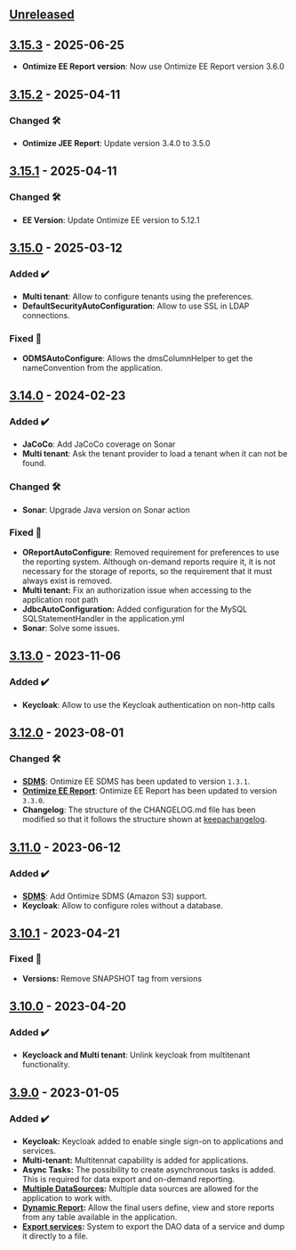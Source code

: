 <!-- ## [Unreleased] -->
<!-- ### Breaking changes ⚠ -->
<!-- ### Added ✔️-->
<!-- ### Changed 🛠️-->
<!-- ### Deprecated 🛑-->
<!-- ### Removed 🗑️-->
<!-- ### Fixed 🐛-->
<!-- ### Security 🛡️-->
<!-- Este fichero sigue el formato de https://keepachangelog.com -->


## [Unreleased]
## [3.15.3] - 2025-06-25
* **Ontimize EE Report version**: Now use Ontimize EE Report version 3.6.0
## [3.15.2] - 2025-04-11
### Changed 🛠️
* **Ontimize JEE Report**: Update version 3.4.0 to 3.5.0
## [3.15.1] - 2025-04-11
### Changed 🛠️
* **EE Version**: Update Ontimize EE version to 5.12.1
## [3.15.0] - 2025-03-12
### Added ✔️
* **Multi tenant**: Allow to configure tenants using the preferences.
* **DefaultSecurityAutoConfiguration**: Allow to use SSL in LDAP connections.
### Fixed 🐛
* **ODMSAutoConfigure**: Allows the dmsColumnHelper to get the nameConvention from the application.
## [3.14.0] - 2024-02-23
### Added ✔️
* **JaCoCo**: Add JaCoCo coverage on Sonar
* **Multi tenant**: Ask the tenant provider to load a tenant when it can not be found.
### Changed 🛠️
* **Sonar**: Upgrade Java version on Sonar action
### Fixed 🐛
* **OReportAutoConfigure**: Removed requirement for preferences to use the reporting system. Although on-demand reports require it, it is not necessary for the storage of reports, so the requirement that it must always exist is removed.
* **Multi tenant:** Fix an authorization issue when accessing to the application root path
* **JdbcAutoConfiguration:** Added configuration for the MySQL SQLStatementHandler in the application.yml
* **Sonar**: Solve some issues.
## [3.13.0] - 2023-11-06
### Added ✔️
* **Keycloak**: Allow to use the Keycloak authentication on non-http calls
## [3.12.0] - 2023-08-01
### Changed 🛠️
* **[SDMS](https://github.com/ontimize/ontimize-jee-sdms/blob/develop/CHANGELOG.md#131---2023-06-28)**: Ontimize EE SDMS has been updated to version `1.3.1`.
* **[Ontimize EE Report](https://github.com/ontimize/ontimize-jee-report/blob/develop/CHANGELOG.md#330---2023-07-31)**: Ontimize EE Report has been updated to version `3.3.0`.
* **Changelog**: The structure of the CHANGELOG.md file has been modified so that it follows the structure shown at [keepachangelog](https://keepachangelog.com/).
## [3.11.0] - 2023-06-12
### Added ✔️
* **[SDMS](https://ontimize.github.io/docs/v3/systems/sdms/)**: Add Ontimize SDMS (Amazon S3) support.
* **Keycloak**: Allow to configure roles without a database.
<!-- ### 🔧 Bug fixes: -->
## [3.10.1] - 2023-04-21
### Fixed 🐛
* **Versions:** Remove SNAPSHOT tag from versions
## [3.10.0] - 2023-04-20
### Added ✔️
* **Keycloack and Multi tenant**: Unlink keycloak from multitenant functionality.
<!-- ### 🔧 Bug fixes: -->
## [3.9.0] - 2023-01-05
### Added ✔️
* **Keycloak:** Keycloak added to enable single sign-on to applications and services.
* **Multi-tenant:** Multitennat capability is added for applications.
* **Async Tasks:** The possibility to create asynchronous tasks is added. This is required for data export and on-demand reporting.
* **[Multiple DataSources](https://ontimize.github.io/docs/v3/basics/multipledatasources/):** Multiple data sources are allowed for the application to work with.
* **[Dynamic Report](https://ontimize.github.io/docs/v3/systems/reports/report-on-demand):** Allow the final users  define, view and store reports from any table available in the application.
* **[Export services](https://ontimize.github.io/docs/v3/basics/exportdata/):** System to export the DAO data of a service and dump it directly to a file.


[unreleased]: https://github.com/ontimize/ontimize-boot/compare/3.15.3...HEAD
[3.15.3]: https://github.com/ontimize/ontimize-boot/compare/3.15.2...3.15.3
[3.15.2]: https://github.com/ontimize/ontimize-boot/compare/3.15.1...3.15.2
[3.15.1]: https://github.com/ontimize/ontimize-boot/compare/3.15.0...3.15.1
[3.15.0]: https://github.com/ontimize/ontimize-boot/compare/3.14.0...3.15.0
[3.14.0]: https://github.com/ontimize/ontimize-boot/compare/3.13.0...3.14.0
[3.13.0]: https://github.com/ontimize/ontimize-boot/compare/3.12.0...3.13.0
[3.12.0]: https://github.com/ontimize/ontimize-boot/compare/3.11.0...3.12.0
[3.11.0]: https://github.com/ontimize/ontimize-boot/compare/3.10.1...3.11.0
[3.10.1]: https://github.com/ontimize/ontimize-boot/compare/3.10.0...3.10.1
[3.10.0]: https://github.com/ontimize/ontimize-boot/compare/3.9.0...3.10.0
[3.9.0]: https://github.com/ontimize/ontimize-boot/compare/3.8.1...3.9.0
